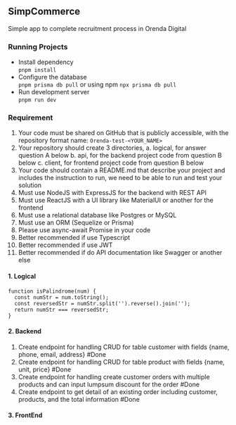 ## SimpCommerce

Simple app to complete recruitment process in Orenda Digital

### Running Projects

- Install dependency<br>
  `pnpm install`
- Configure the database<br>
  `pnpm prisma db pull`
  or using npm
  `npx prisma db pull`
- Run development server<br>
  `pnpm run dev`

### Requirement

1. Your code must be shared on GitHub that is publicly accessible,
   with the repository format name: `Orenda-test-<YOUR_NAME>`
2. Your repository should create 3 directories,
   a. logical, for answer question A below
   b. api, for the backend project code from question B below
   c. client, for frontend project code from question B below
3. Your code should contain a README.md that describe your project
   and includes the instruction to run, we need to be able to run
   and test your solution
4. Must use NodeJS with ExpressJS for the backend with REST API
5. Must use ReactJS with a UI library like MaterialUI or another
   for the frontend
6. Must use a relational database like Postgres or MySQL
7. Must use an ORM (Sequelize or Prisma)
8. Please use async-await Promise in your code
9. Better recommended if use Typescript
10. Better recommended if use JWT
11. Better recommended if do API documentation like Swagger or
    another else

#### 1. Logical

```
function isPalindrome(num) {
  const numStr = num.toString();
  const reversedStr = numStr.split('').reverse().join('');
  return numStr === reversedStr;
}
```

#### 2. Backend

1. Create endpoint for handling CRUD for table
   customer with fields {name, phone, email,
   address} #Done
2. Create endpoint for handling CRUD for table
   product with fields {name, unit, price} #Done
3. Create endpoint for handling create customer
   orders with multiple products and can input
   lumpsum discount for the order #Done
4. Create endpoint to get detail of an existing
   order including customer, products, and the total
   information #Done

#### 3. FrontEnd
